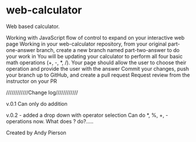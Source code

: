 # web-calculator



Web based calculator.

Working with JavaScript flow of control to expand on your interactive web page
Working in your web-calculator repository, from your original part-one-answer branch, create a new branch named part-two-answer to do your work in
You will be updating your calculator to perform all four basic math operations (+, -, *, /). Your page should allow the user to choose their operation and provide the user with the answer
Commit your changes, push your branch up to GitHub, and create a pull request
Request review from the instructor on your PR


\/\/\/\/\/\/\/\/\/\/\/\/Change log\/\/\/\/\/\/\/\/\/\/\/\/

v.0.1 Can only do addition

v.0.2 - added a drop down with operator selection
        Can do *, %, +, - operations now.
        What does ? do?.....



Created by Andy Pierson